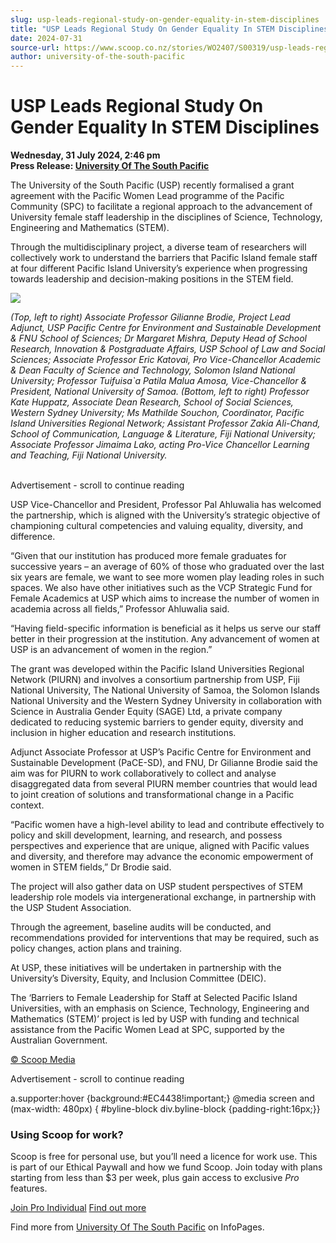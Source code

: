 ```yaml
---
slug: usp-leads-regional-study-on-gender-equality-in-stem-disciplines
title: "USP Leads Regional Study On Gender Equality In STEM Disciplines"
date: 2024-07-31
source-url: https://www.scoop.co.nz/stories/WO2407/S00319/usp-leads-regional-study-on-gender-equality-in-stem-disciplines.htm
author: university-of-the-south-pacific
---
```

USP Leads Regional Study On Gender Equality In STEM Disciplines
===============================================================

**Wednesday, 31 July 2024, 2:46 pm**  
**Press Release: [University Of The South Pacific](https://info.scoop.co.nz/University_Of_The_South_Pacific)**

The University of the South Pacific (USP) recently formalised a grant agreement with the Pacific Women Lead programme of the Pacific Community (SPC) to facilitate a regional approach to the advancement of University female staff leadership in the disciplines of Science, Technology, Engineering and Mathematics (STEM).

Through the multidisciplinary project, a diverse team of researchers will collectively work to understand the barriers that Pacific Island female staff at four different Pacific Island University’s experience when progressing towards leadership and decision-making positions in the STEM field.

![](https://img.scoop.co.nz/stories/images/2407/4yrjuzploqkcl3jv.jpg)

_(Top, left to right) Associate Professor Gilianne Brodie, Project Lead Adjunct, USP Pacific Centre for Environment and Sustainable Development & FNU School of Sciences; Dr Margaret Mishra, Deputy Head of School Research, Innovation & Postgraduate Affairs, USP School of Law and Social Sciences; Associate Professor Eric Katovai, Pro Vice-Chancellor Academic & Dean Faculty of Science and Technology, Solomon Island National University; Professor Tuifuisa\`a Patila Malua Amosa, Vice-Chancellor & President, National University of Samoa. (Bottom, left to right) Professor Kate Huppatz, Associate Dean Research, School of Social Sciences, Western Sydney University; Ms Mathilde Souchon, Coordinator, Pacific Island Universities Regional Network; Assistant Professor Zakia Ali-Chand, School of Communication, Language & Literature, Fiji National University; Associate Professor Jimaima Lako, acting Pro-Vice Chancellor Learning and Teaching, Fiji National University._  
 

Advertisement - scroll to continue reading





USP Vice-Chancellor and President, Professor Pal Ahluwalia has welcomed the partnership, which is aligned with the University’s strategic objective of championing cultural competencies and valuing equality, diversity, and difference.

“Given that our institution has produced more female graduates for successive years – an average of 60% of those who graduated over the last six years are female, we want to see more women play leading roles in such spaces. We also have other initiatives such as the VCP Strategic Fund for Female Academics at USP which aims to increase the number of women in academia across all fields,” Professor Ahluwalia said.

“Having field-specific information is beneficial as it helps us serve our staff better in their progression at the institution. Any advancement of women at USP is an advancement of women in the region.”

The grant was developed within the Pacific Island Universities Regional Network (PIURN) and involves a consortium partnership from USP, Fiji National University, The National University of Samoa, the Solomon Islands National University and the Western Sydney University in collaboration with Science in Australia Gender Equity (SAGE) Ltd, a private company dedicated to reducing systemic barriers to gender equity, diversity and inclusion in higher education and research institutions.

Adjunct Associate Professor at USP’s Pacific Centre for Environment and Sustainable Development (PaCE-SD), and FNU, Dr Gilianne Brodie said the aim was for PIURN to work collaboratively to collect and analyse disaggregated data from several PIURN member countries that would lead to joint creation of solutions and transformational change in a Pacific context.

“Pacific women have a high-level ability to lead and contribute effectively to policy and skill development, learning, and research, and possess perspectives and experience that are unique, aligned with Pacific values and diversity, and therefore may advance the economic empowerment of women in STEM fields,” Dr Brodie said.

The project will also gather data on USP student perspectives of STEM leadership role models via intergenerational exchange, in partnership with the USP Student Association.

Through the agreement, baseline audits will be conducted, and recommendations provided for interventions that may be required, such as policy changes, action plans and training.

At USP, these initiatives will be undertaken in partnership with the University’s Diversity, Equity, and Inclusion Committee (DEIC).

The ‘Barriers to Female Leadership for Staff at Selected Pacific Island Universities, with an emphasis on Science, Technology, Engineering and Mathematics (STEM)’ project is led by USP with funding and technical assistance from the Pacific Women Lead at SPC, supported by the Australian Government.

[© Scoop Media](http://www.scoop.co.nz/about/terms.html)  

Advertisement - scroll to continue reading



a.supporter:hover {background:#EC4438!important;} @media screen and (max-width: 480px) { #byline-block div.byline-block {padding-right:16px;}}

### Using Scoop for work?

Scoop is free for personal use, but you’ll need a licence for work use. This is part of our Ethical Paywall and how we fund Scoop. Join today with plans starting from less than $3 per week, plus gain access to exclusive _Pro_ features.  
  
[Join Pro Individual](https://pro.scoop.co.nz/Individual/?from=ProIn24) [Find out more](https://pro.scoop.co.nz/using-scoop-for-work/?from=ProIn24)

Find more from [University Of The South Pacific](https://info.scoop.co.nz/University_Of_The_South_Pacific) on InfoPages.